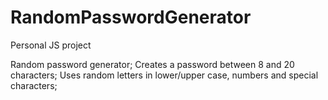 # RandomPasswordGenerator
Personal JS project

Random password generator;
Creates a password between 8 and 20 characters;
Uses random letters in lower/upper case, numbers and special characters;
